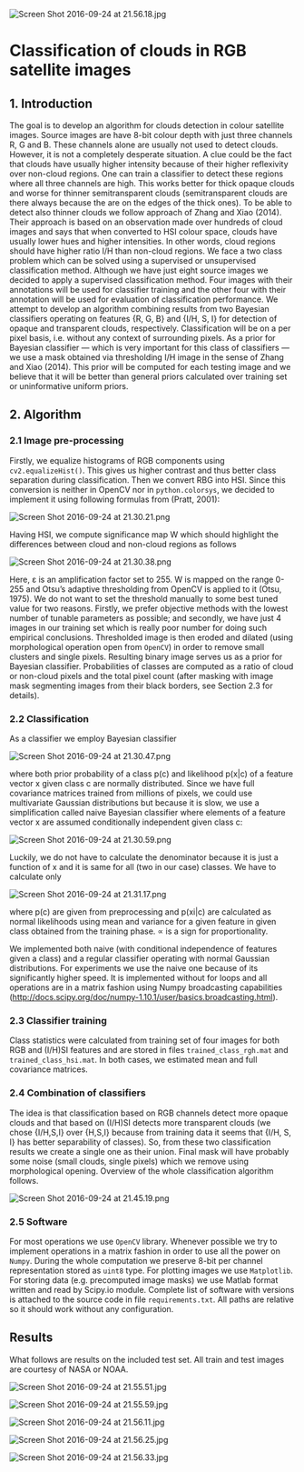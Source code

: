 ![Screen Shot 2016-09-24 at 21.56.18.jpg](https://bitbucket.org/repo/GKKr4n/images/1924183048-Screen%20Shot%202016-09-24%20at%2021.56.18.jpg)

# Classification of clouds in RGB satellite images #

## 1. Introduction
The goal is to develop an algorithm for clouds detection in colour satellite images. Source images are have 8-bit colour depth with just three channels R, G and B. These channels alone are usually not used to detect clouds. However, it is not a completely desperate situation. A clue could be the fact that clouds have usually higher intensity because of their higher reflexivity over non-cloud regions. One can train a classifier to detect these regions where all three channels are high. This works better for thick opaque clouds and worse for thinner semitransparent clouds (semitransparent clouds are there always because the are on the edges of the thick ones). To be able to detect also thinner clouds we follow approach of Zhang and Xiao (2014). Their approach is based on an observation made over hundreds of cloud images and says that when converted to HSI colour space, clouds have usually lower hues and higher intensities. In other words, cloud regions should have higher ratio I/H than non-cloud regions.
We face a two class problem which can be solved using a supervised or unsupervised classification method. Although we have just eight source images we decided to apply a supervised classification method. Four images with their annotations will be used for classifier training and the other four with their annotation will be used for evaluation of classification performance. We attempt to develop an algorithm combining results from two Bayesian classifiers operating on features {R, G, B} and {I/H, S, I} for detection of opaque and transparent clouds, respectively. Classification will be on a per pixel basis, i.e. without any context of surrounding pixels. As a prior for Bayesian classifier — which is very important for this class of classifiers — we use a mask obtained via thresholding I/H image in the sense of Zhang and Xiao (2014). This prior will be computed for each testing image and we believe that it will be better than general priors calculated over training set or uninformative uniform priors.

## 2. Algorithm

### 2.1 Image pre-processing

Firstly, we equalize histograms of RGB components using `cv2.equalizeHist()`. This gives us higher contrast and thus better class separation during classification. Then we convert RBG into HSI. Since this conversion is neither in OpenCV nor in `python.colorsys`, we decided to implement it using following formulas from (Pratt, 2001):

![Screen Shot 2016-09-24 at 21.30.21.png](https://bitbucket.org/repo/GKKr4n/images/4023270089-Screen%20Shot%202016-09-24%20at%2021.30.21.png)


Having HSI, we compute significance map W which should highlight the differences between cloud and non-cloud regions as follows

![Screen Shot 2016-09-24 at 21.30.38.png](https://bitbucket.org/repo/GKKr4n/images/2223698740-Screen%20Shot%202016-09-24%20at%2021.30.38.png)

Here, ε is an amplification factor set to 255. W is mapped on the range 0-255 and Otsu’s adaptive thresholding from OpenCV is applied to it (Otsu, 1975). We do not want to set the threshold manually to some best tuned value for two reasons. Firstly, we prefer objective methods with the lowest number of tunable parameters as possible; and secondly, we have just 4 images in our training set which is really poor number for doing such empirical conclusions. Thresholded image is then eroded and dilated (using morphological operation open from `OpenCV`) in order to remove small clusters and single pixels. Resulting binary image serves us as a prior for Bayesian classifier. Probabilities of classes are computed as a ratio of cloud or non-cloud pixels and the total pixel count (after masking with image mask segmenting images from their black borders, see Section 2.3 for details).

### 2.2 Classification

As a classifier we employ Bayesian classifier

![Screen Shot 2016-09-24 at 21.30.47.png](https://bitbucket.org/repo/GKKr4n/images/1236754141-Screen%20Shot%202016-09-24%20at%2021.30.47.png)

where both prior probability of a class p(c) and likelihood p(x|c) of a feature vector x given class c are normally distributed. Since we have full covariance matrices trained from millions of pixels, we could use multivariate Gaussian distributions but because it is slow, we use a simplification called naive Bayesian classifier where elements of a feature vector x are assumed conditionally independent given class c:

![Screen Shot 2016-09-24 at 21.30.59.png](https://bitbucket.org/repo/GKKr4n/images/2578716297-Screen%20Shot%202016-09-24%20at%2021.30.59.png)

Luckily, we do not have to calculate the denominator because it is just a function of x and it is same for all (two in our case) classes. We have to calculate only

![Screen Shot 2016-09-24 at 21.31.17.png](https://bitbucket.org/repo/GKKr4n/images/223684763-Screen%20Shot%202016-09-24%20at%2021.31.17.png)

where p(c) are given from preprocessing and p(xi|c) are calculated as normal likelihoods using mean and variance for a given feature in given class obtained from the training phase. ∝ is a sign for proportionality.

We implemented both naive (with conditional independence of features given a class) and a regular classifier operating with normal Gaussian distributions. For experiments we use the naive one because of its significantly higher speed. It is implemented without for loops and all operations are in a matrix fashion using Numpy broadcasting capabilities (http://docs.scipy.org/doc/numpy-1.10.1/user/basics.broadcasting.html).

### 2.3 Classifier training

Class statistics were calculated from training set of four images for both RGB and (I/H)SI features and are stored in files `trained_class_rgh.mat` and `trained_class_hsi.mat`. In both cases, we estimated mean and full covariance matrices.

### 2.4 Combination of classifiers

The idea is that classification based on RGB channels detect more opaque clouds and that based on (I/H)SI detects more transparent clouds (we chose {I/H,S,I} over {H,S,I} because from training data it seems that {I/H, S, I} has better separability of classes). So, from these two classification results we create a single one as their union. Final mask will have probably some noise (small clouds, single pixels) which we remove using morphological opening.
Overview of the whole classification algorithm follows.

![Screen Shot 2016-09-24 at 21.45.19.png](https://bitbucket.org/repo/GKKr4n/images/1781124300-Screen%20Shot%202016-09-24%20at%2021.45.19.png)

### 2.5 Software


For most operations we use `OpenCV` library. Whenever possible we try to implement operations in a matrix fashion in order to use all the power on `Numpy`. During the whole computation we preserve 8-bit per channel representation stored as `uint8` type. For plotting images we use `Matplotlib`. For storing data (e.g. precomputed image masks) we use Matlab format written and read by Scipy.io module. Complete list of software with versions is attached to the source code in file `requirements.txt`. All paths are relative so it should work without any configuration.


## Results

What follows are results on the included test set. All train and test images are courtesy of NASA or NOAA.

![Screen Shot 2016-09-24 at 21.55.51.jpg](https://bitbucket.org/repo/GKKr4n/images/4291024540-Screen%20Shot%202016-09-24%20at%2021.55.51.jpg)

![Screen Shot 2016-09-24 at 21.55.59.jpg](https://bitbucket.org/repo/GKKr4n/images/2651375779-Screen%20Shot%202016-09-24%20at%2021.55.59.jpg)

![Screen Shot 2016-09-24 at 21.56.11.jpg](https://bitbucket.org/repo/GKKr4n/images/1471344961-Screen%20Shot%202016-09-24%20at%2021.56.11.jpg)

![Screen Shot 2016-09-24 at 21.56.25.jpg](https://bitbucket.org/repo/GKKr4n/images/3262931301-Screen%20Shot%202016-09-24%20at%2021.56.25.jpg)

![Screen Shot 2016-09-24 at 21.56.33.jpg](https://bitbucket.org/repo/GKKr4n/images/3307744108-Screen%20Shot%202016-09-24%20at%2021.56.33.jpg)